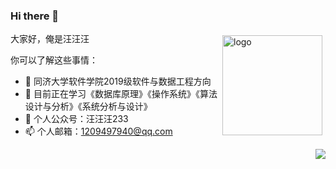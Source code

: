 ### Hi there 👋

<img src="https://avatars.githubusercontent.com/u/51786731?s=400&u=05a7d3e754ab9c52525df2ec748e83345ce6a3c3&v=4" alt="logo" height="160" align="right" style="margin: 5px; margin-bottom: 20px;" /> 

大家好，俺是汪汪汪

你可以了解这些事情：

- 🔭 同济大学软件学院2019级软件与数据工程方向
- 🌱 目前正在学习《数据库原理》《操作系统》《算法设计与分析》《系统分析与设计》
- 💬 个人公众号：汪汪汪233
- 📫 个人邮箱：1209497940@qq.com


<img align="right" src="https://github-readme-stats.vercel.app/api?username=wangwangwang23333&show_icons=true&icon_color=CE1D2D&text_color=718096&bg_color=ffffff&hide_title=true" />

